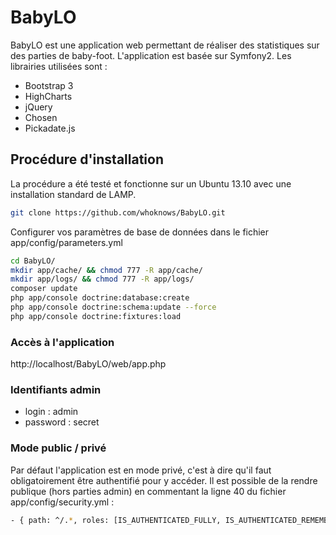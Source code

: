 # BabyLO

BabyLO est une application web permettant de réaliser des statistiques sur des parties de baby-foot.
L'application est basée sur Symfony2.
Les librairies utilisées sont :
- Bootstrap 3
- HighCharts
- jQuery
- Chosen
- Pickadate.js

## Procédure d'installation

La procédure a été testé et fonctionne sur un Ubuntu 13.10 avec une installation standard de LAMP.

```bash
git clone https://github.com/whoknows/BabyLO.git
```

Configurer vos paramètres de base de données dans le fichier app/config/parameters.yml

```bash
cd BabyLO/
mkdir app/cache/ && chmod 777 -R app/cache/
mkdir app/logs/ && chmod 777 -R app/logs/
composer update
php app/console doctrine:database:create
php app/console doctrine:schema:update --force
php app/console doctrine:fixtures:load
```

### Accès à l'application

http://localhost/BabyLO/web/app.php

### Identifiants admin

- login : admin
- password : secret

### Mode public / privé

Par défaut l'application est en mode privé, c'est à dire qu'il faut obligatoirement être authentifié pour y accéder.
Il est possible de la rendre publique (hors parties admin) en commentant la ligne 40 du fichier app/config/security.yml :

```bash
- { path: ^/.*, roles: [IS_AUTHENTICATED_FULLY, IS_AUTHENTICATED_REMEMBERED] }
```